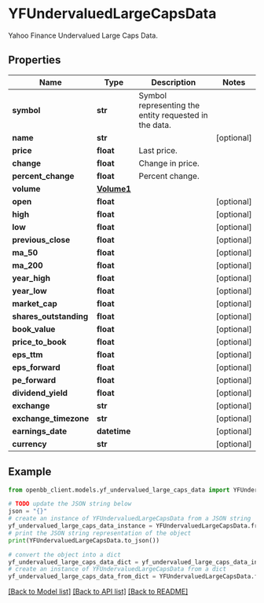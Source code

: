 # YFUndervaluedLargeCapsData

Yahoo Finance Undervalued Large Caps Data.

## Properties

Name | Type | Description | Notes
------------ | ------------- | ------------- | -------------
**symbol** | **str** | Symbol representing the entity requested in the data. | 
**name** | **str** |  | [optional] 
**price** | **float** | Last price. | 
**change** | **float** | Change in price. | 
**percent_change** | **float** | Percent change. | 
**volume** | [**Volume1**](Volume1.md) |  | 
**open** | **float** |  | [optional] 
**high** | **float** |  | [optional] 
**low** | **float** |  | [optional] 
**previous_close** | **float** |  | [optional] 
**ma_50** | **float** |  | [optional] 
**ma_200** | **float** |  | [optional] 
**year_high** | **float** |  | [optional] 
**year_low** | **float** |  | [optional] 
**market_cap** | **float** |  | [optional] 
**shares_outstanding** | **float** |  | [optional] 
**book_value** | **float** |  | [optional] 
**price_to_book** | **float** |  | [optional] 
**eps_ttm** | **float** |  | [optional] 
**eps_forward** | **float** |  | [optional] 
**pe_forward** | **float** |  | [optional] 
**dividend_yield** | **float** |  | [optional] 
**exchange** | **str** |  | [optional] 
**exchange_timezone** | **str** |  | [optional] 
**earnings_date** | **datetime** |  | [optional] 
**currency** | **str** |  | [optional] 

## Example

```python
from openbb_client.models.yf_undervalued_large_caps_data import YFUndervaluedLargeCapsData

# TODO update the JSON string below
json = "{}"
# create an instance of YFUndervaluedLargeCapsData from a JSON string
yf_undervalued_large_caps_data_instance = YFUndervaluedLargeCapsData.from_json(json)
# print the JSON string representation of the object
print(YFUndervaluedLargeCapsData.to_json())

# convert the object into a dict
yf_undervalued_large_caps_data_dict = yf_undervalued_large_caps_data_instance.to_dict()
# create an instance of YFUndervaluedLargeCapsData from a dict
yf_undervalued_large_caps_data_from_dict = YFUndervaluedLargeCapsData.from_dict(yf_undervalued_large_caps_data_dict)
```
[[Back to Model list]](../README.md#documentation-for-models) [[Back to API list]](../README.md#documentation-for-api-endpoints) [[Back to README]](../README.md)


